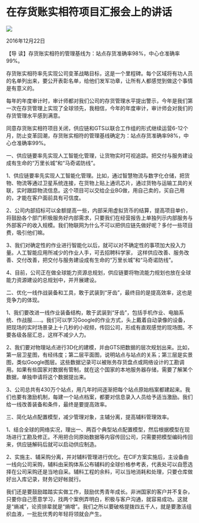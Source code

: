 # 在存货账实相符项目汇报会上的讲话
<img class="pv" src="https://api.visitor.plantree.me/visitor-badge/pv?namespace=plantree.me&key=renzhengfei-speeches/在存货账实相符项目汇报会上的讲话.md">


2016年12月22日



【导  读】存货账实相符的管理基线为：站点存货准确率98%，中心仓准确率99%。



存货账实相符率先实现公司变革战略目标，这是一个里程碑。每个区域将有功人员的名单列出来，要公开表彰名单，给他们发军功章，让所有人都感觉到做这个事情是有意义的。

每年的年度审计时，审计师都对我们公司的存货管理水平提出警示，今年是我们第一次在存货管理上实现了全球领先，我相信，今年的年度审计，审计师会对我们的存货管理水平感到满意。

同意存货账实相符项目关闭，供应链和GTS以联合工作组的形式继续运营6-12个月，防止变革回潮，存货账实相符的管理基线确定为：站点存货准确率98%，中心仓准确率99%。

一、供应链要率先实现人工智能化管理，让货物实时可视追踪。把交付与服务建设成有生命的“万里长城”和“马奇诺防线”。

1、供应链要率先实现人工智能化管理。比如，通过智慧物流与数字化仓储，把货物、物流等通过卫星系统连接，在货物上贴上通讯芯片，通过货物与运输工具的关联，实时跟踪物流信息。这个项目可以交给企业BG做，用自己卖的，买自己用的，才能在客户面前具有可信度。

2、公司内部招标可以金额提高一些，内部采用虚拟货币的结算，提高项目单价，将鼓励各个部门积极服务好内部需求，只要我们在经营报告上单独列示内部服务与外部客户的收入规模。我们物联网为什么不可以把供应链先做好呢？多付一些项目费，吸引他们嘛。

3、我们对确定性的作业进行智能化以后，就可以对不确定性的事项加大投入力量。人工智能应用所减少的作业人手，可去招聘科学家， 这样供应改善、服务改善、交付改善，把交付与服务建设成有生命的“万里长城”和“马奇诺防线”。

4、目前，公司正在做全球能力资源总规划，供应链要将物流能力规划也放在全球能力资源建设的总规划中，并开展建设。

二、优化一线作战装备和工具，敢于武装到“牙齿”，最终目的是提高效率，这也是竞争力的体现。

1、我们要改进一线作业装备结构，敢于武装到“牙齿”，包括手机作业、电脑系统、作战服……。我们可以学习Google的作业方式，头上戴着自动录像的设备，把现场的实时场景录上十几秒的小视频，传回公司，形成有直观感觉的现场图。不要各级各层汇总，这样不减少人力。

2、我们要对物理站点进行3D化的建模，并由GTS把数据的层次规划出来。比如，第一层卫星图，有经纬度；第二层平面图，说明站点与站点的关系；第三层是实景图，类似Google图层。这些数据记录可以被账务存货盘点或网络设计的工勘调用。如果有些国家对数据有管制，就在这个国家的本地服务器存储，需要了解某个数据，单独申请将这个数据提出来。

3、公司总共有430万个站点，用几年时间逐渐把每个站点原始档案都建起来。我们也要有激励机制，每建一个站点档案，都要对信息录入人员给予适当激励。我们给一线改善装备和条件，最终是要提高效率。

三、简化站点配置模型，减少管理对象，主辅分离，提高辅料管理效率。

1、结合全球的网络实况，理出一、两百个典型站点配置模型，然后根据模型在现场进行工勘及修正。不用把合同原始数据等内容传回公司，只需要把模型编码传回来，供应链解码后就可以启动供应制造。

2、实施主、辅采购分离，并对辅料管理进行优化。在CIF方案实施后，主设备由一线向公司采购，辅料由采购体系公布辅料的全球价格参考表，代表处可以自愿选择在公司采购还是当地自采。辅料工程的余料，可以当地消耗和处理，只要仓库做好出入库记录，财务记好帐就行。

我们还是要鼓励踏踏实实做工作，鼓励优秀青年成长。非洲国家的客户并不复杂，只要你自己愿意学习，找两个案例弄明白，积极与客户沟通，就容易成功。这就是“熵减”，论资排辈就是“熵增”。我们之所以要破格提拨四五千人，就是要激活组织血液，一批批优秀的年轻将领就会产生。

